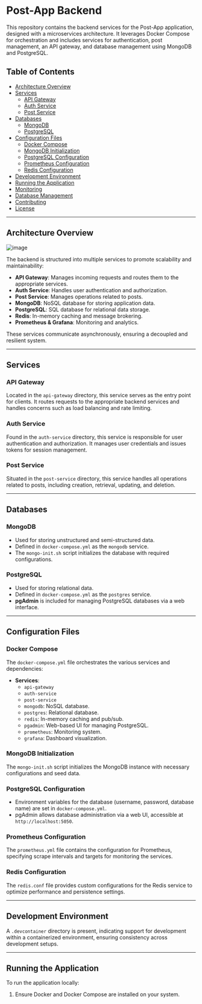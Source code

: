 # Post-App Backend

This repository contains the backend services for the Post-App application, designed with a microservices architecture. It leverages Docker Compose for orchestration and includes services for authentication, post management, an API gateway, and database management using MongoDB and PostgreSQL.

## Table of Contents

- [Architecture Overview](#architecture-overview)
- [Services](#services)
  - [API Gateway](#api-gateway)
  - [Auth Service](#auth-service)
  - [Post Service](#post-service)
- [Databases](#databases)
  - [MongoDB](#mongodb)
  - [PostgreSQL](#postgresql)
- [Configuration Files](#configuration-files)
  - [Docker Compose](#docker-compose)
  - [MongoDB Initialization](#mongodb-initialization)
  - [PostgreSQL Configuration](#postgresql-configuration)
  - [Prometheus Configuration](#prometheus-configuration)
  - [Redis Configuration](#redis-configuration)
- [Development Environment](#development-environment)
- [Running the Application](#running-the-application)
- [Monitoring](#monitoring)
- [Database Management](#database-management)
- [Contributing](#contributing)
- [License](#license)

---

## Architecture Overview

![image](https://github.com/user-attachments/assets/add7a7bb-0bd8-43fe-8ac5-89a0958d9c7a)

The backend is structured into multiple services to promote scalability and maintainability:

- **API Gateway**: Manages incoming requests and routes them to the appropriate services.
- **Auth Service**: Handles user authentication and authorization.
- **Post Service**: Manages operations related to posts.
- **MongoDB**: NoSQL database for storing application data.
- **PostgreSQL**: SQL database for relational data storage.
- **Redis**: In-memory caching and message brokering.
- **Prometheus & Grafana**: Monitoring and analytics.

These services communicate asynchronously, ensuring a decoupled and resilient system.

---

## Services

### API Gateway

Located in the `api-gateway` directory, this service serves as the entry point for clients. It routes requests to the appropriate backend services and handles concerns such as load balancing and rate limiting.

### Auth Service

Found in the `auth-service` directory, this service is responsible for user authentication and authorization. It manages user credentials and issues tokens for session management.

### Post Service

Situated in the `post-service` directory, this service handles all operations related to posts, including creation, retrieval, updating, and deletion.

---

## Databases

### MongoDB

- Used for storing unstructured and semi-structured data.
- Defined in `docker-compose.yml` as the `mongodb` service.
- The `mongo-init.sh` script initializes the database with required configurations.

### PostgreSQL

- Used for storing relational data.
- Defined in `docker-compose.yml` as the `postgres` service.
- **pgAdmin** is included for managing PostgreSQL databases via a web interface.

---

## Configuration Files

### Docker Compose

The `docker-compose.yml` file orchestrates the various services and dependencies:

- **Services**:
  - `api-gateway`
  - `auth-service`
  - `post-service`
  - `mongodb`: NoSQL database.
  - `postgres`: Relational database.
  - `redis`: In-memory caching and pub/sub.
  - `pgadmin`: Web-based UI for managing PostgreSQL.
  - `prometheus`: Monitoring system.
  - `grafana`: Dashboard visualization.

### MongoDB Initialization

The `mongo-init.sh` script initializes the MongoDB instance with necessary configurations and seed data.

### PostgreSQL Configuration

- Environment variables for the database (username, password, database name) are set in `docker-compose.yml`.
- pgAdmin allows database administration via a web UI, accessible at `http://localhost:5050`.

### Prometheus Configuration

The `prometheus.yml` file contains the configuration for Prometheus, specifying scrape intervals and targets for monitoring the services.

### Redis Configuration

The `redis.conf` file provides custom configurations for the Redis service to optimize performance and persistence settings.

---

## Development Environment

A `.devcontainer` directory is present, indicating support for development within a containerized environment, ensuring consistency across development setups.

---

## Running the Application

To run the application locally:

1. Ensure Docker and Docker Compose are installed on your system.